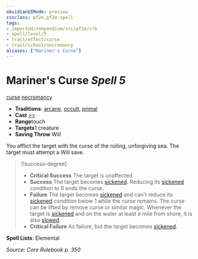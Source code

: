 ```yaml
---
obsidianUIMode: preview
cssclass: pf2e,pf2e-spell
tags:
- imported/compendium/src/pf2e/crb
- spell/level/5
- trait/effect/curse
- trait/school/necromancy
aliases: ["Mariner's Curse"]
---
```

# Mariner's Curse *Spell 5*   
[curse](curse.md)  [necromancy](necromancy.md)  

- **Traditions**: [arcane](arcane.md), [occult](occult.md), [primal](primal.md)
- **Cast** [>>](chapter-9-playing-the-game.md#Actions "Two-Action") 
- **Range**touch
- **Targets**1 creature
- **Saving Throw** Will

You afflict the target with the curse of the roiling, unforgiving sea. The target must attempt a Will save.

> [!success-degree] 
> - **Critical Success** The target is unaffected.
> - **Success** The target becomes [sickened](conditions.md#Sickened). Reducing its [sickened](conditions.md#Sickened) condition to 0 ends the curse.
> - **Failure** The target becomes [sickened](conditions.md#Sickened) and can't reduce its [sickened](conditions.md#Sickened) condition below 1 while the curse remains. The curse can be lifted by remove curse or similar magic. Whenever the target is [sickened](conditions.md#Sickened) and on the water at least a mile from shore, it is also [slowed](conditions.md#Slowed).
> - **Critical Failure** As failure, but the target becomes [sickened](conditions.md#Sickened).

**Spell Lists**: Elemental

*Source: Core Rulebook p. 350*